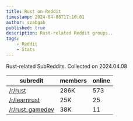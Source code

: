```yaml
---
title: Rust on Reddit
timestamp: 2024-04-08T17:10:01
author: szabgab
published: true
description: Rust-related Reddit groups..
tags:
    - Reddit
    - Stats
---
```


Rust-related SubReddits. Collected on 2024.04.08

| subredit | members | online |
| -------- | ------- | ------ |
| [/r/rust](https://www.reddit.com/r/rust/)                 | 286K | 573 |
| [/r/learnrust](https://www.reddit.com/r/learnrust/)       |  25K |  25 |
| [/r/rust_gamedev](https://www.reddit.com/r/rust_gamedev/) |  38K |  11 |

